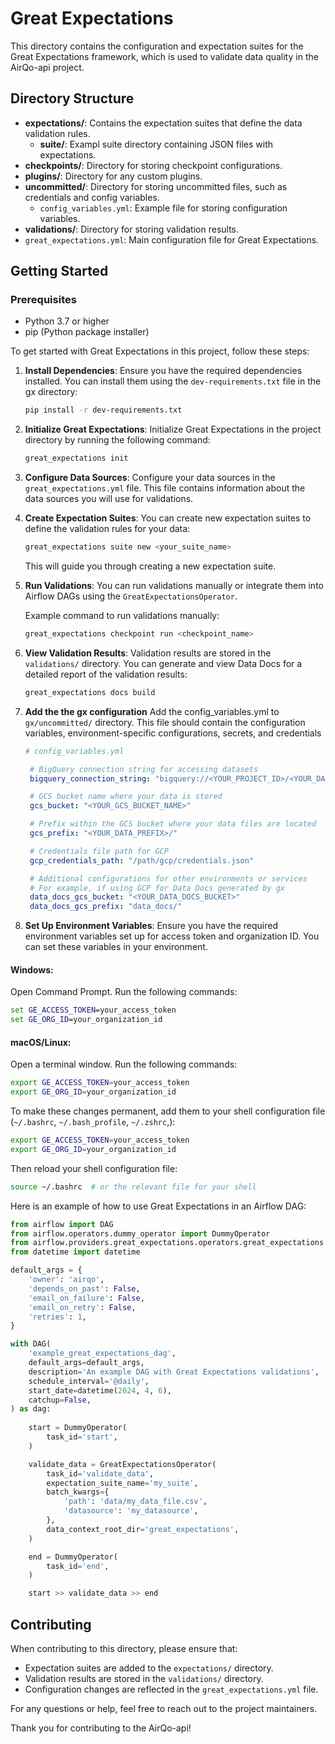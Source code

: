 # Great Expectations

This directory contains the configuration and expectation suites for the Great Expectations framework, which is used to validate data quality in the AirQo-api project.

## Directory Structure

- **expectations/**: Contains the expectation suites that define the data validation rules.
  - **suite/**: Exampl suite directory containing JSON files with expectations.
- **checkpoints/**: Directory for storing checkpoint configurations.
- **plugins/**: Directory for any custom plugins.
- **uncommitted/**: Directory for storing uncommitted files, such as credentials and config variables.
  - `config_variables.yml`: Example file for storing configuration variables.
- **validations/**: Directory for storing validation results.
- `great_expectations.yml`: Main configuration file for Great Expectations.

## Getting Started
### Prerequisites

- Python 3.7 or higher
- pip (Python package installer)

To get started with Great Expectations in this project, follow these steps:

1. **Install Dependencies**:
   Ensure you have the required dependencies installed. You can install them using the `dev-requirements.txt` file in the gx directory:


   ```bash
   pip install -r dev-requirements.txt
   ```
2. **Initialize Great Expectations**:
   Initialize Great Expectations in the project directory by running the following command:
    ```bash
    great_expectations init
    ```

3. **Configure Data Sources**:
   Configure your data sources in the `great_expectations.yml` file. This file contains information about the data sources you will use for validations.

4. **Create Expectation Suites**:
   You can create new expectation suites to define the validation rules for your data:

   ```bash
   great_expectations suite new <your_suite_name>
   ```

   This will guide you through creating a new expectation suite.

5. **Run Validations**:
   You can run validations manually or integrate them into Airflow DAGs using the `GreatExpectationsOperator`.

   Example command to run validations manually:

   ```bash
   great_expectations checkpoint run <checkpoint_name>
   ```

6. **View Validation Results**:
   Validation results are stored in the `validations/` directory. You can generate and view Data Docs for a detailed report of the validation results:

   ```bash
   great_expectations docs build
   ```

7. **Add the the gx configuration**
   Add the config_variables.yml to `gx/uncommitted/` directory. This file should contain the configuration variables, environment-specific configurations, secrets, and credentials
   ```yaml
   # config_variables.yml

    # BigQuery connection string for accessing datasets
    bigquery_connection_string: "bigquery://<YOUR_PROJECT_ID>/<YOUR_DATASET_NAME>"

    # GCS bucket name where your data is stored
    gcs_bucket: "<YOUR_GCS_BUCKET_NAME>"

    # Prefix within the GCS bucket where your data files are located
    gcs_prefix: "<YOUR_DATA_PREFIX>/"

    # Credentials file path for GCP
    gcp_credentials_path: "/path/gcp/credentials.json"

    # Additional configurations for other environments or services
    # For example, if using GCP for Data Docs generated by gx
    data_docs_gcs_bucket: "<YOUR_DATA_DOCS_BUCKET>"
    data_docs_gcs_prefix: "data_docs/"

   ```
8. **Set Up Environment Variables**:
Ensure you have the required environment variables set up for access token and organization ID. You can set these variables in your environment.

#### Windows:
Open Command Prompt. Run the following commands:
```cmd
set GE_ACCESS_TOKEN=your_access_token
set GE_ORG_ID=your_organization_id
```

#### macOS/Linux:
Open a terminal window. Run the following commands:
```sh
export GE_ACCESS_TOKEN=your_access_token
export GE_ORG_ID=your_organization_id
```

To make these changes permanent, add them to your shell configuration file (`~/.bashrc`, `~/.bash_profile`, `~/.zshrc`,):
```sh
export GE_ACCESS_TOKEN=your_access_token
export GE_ORG_ID=your_organization_id
```
Then reload your shell configuration file:
```sh
source ~/.bashrc  # or the relevant file for your shell
```

Here is an example of how to use Great Expectations in an Airflow DAG:

```python
from airflow import DAG
from airflow.operators.dummy_operator import DummyOperator
from airflow.providers.great_expectations.operators.great_expectations import GreatExpectationsOperator
from datetime import datetime

default_args = {
    'owner': 'airqo',
    'depends_on_past': False,
    'email_on_failure': False,
    'email_on_retry': False,
    'retries': 1,
}

with DAG(
    'example_great_expectations_dag',
    default_args=default_args,
    description='An example DAG with Great Expectations validations',
    schedule_interval='@daily',
    start_date=datetime(2024, 4, 6),
    catchup=False,
) as dag:
    
    start = DummyOperator(
        task_id='start',
    )

    validate_data = GreatExpectationsOperator(
        task_id='validate_data',
        expectation_suite_name='my_suite',
        batch_kwargs={
            'path': 'data/my_data_file.csv',
            'datasource': 'my_datasource',
        },
        data_context_root_dir='great_expectations',
    )

    end = DummyOperator(
        task_id='end',
    )

    start >> validate_data >> end
```

## Contributing

When contributing to this directory, please ensure that:
- Expectation suites are added to the `expectations/` directory.
- Validation results are stored in the `validations/` directory.
- Configuration changes are reflected in the `great_expectations.yml` file.

For any questions or help, feel free to reach out to the project maintainers.

Thank you for contributing to the AirQo-api!
